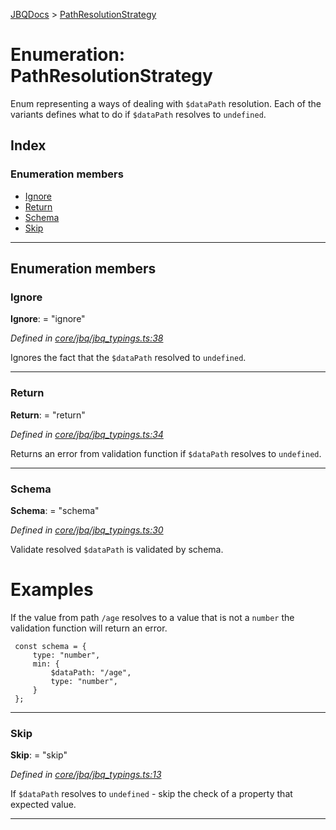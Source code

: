 [JBQDocs](../README.md) > [PathResolutionStrategy](../enums/pathresolutionstrategy.md)

# Enumeration: PathResolutionStrategy

Enum representing a ways of dealing with `$dataPath` resolution. Each of the variants defines what to do if `$dataPath` resolves to `undefined`.

## Index

### Enumeration members

* [Ignore](pathresolutionstrategy.md#ignore)
* [Return](pathresolutionstrategy.md#return)
* [Schema](pathresolutionstrategy.md#schema)
* [Skip](pathresolutionstrategy.md#skip)

---

## Enumeration members

<a id="ignore"></a>

###  Ignore

**Ignore**:  = "ignore"

*Defined in [core/jbq/jbq_typings.ts:38](https://github.com/krnik/vjs-validator/blob/557f235/src/core/jbq/jbq_typings.ts#L38)*

Ignores the fact that the `$dataPath` resolved to `undefined`.

___
<a id="return"></a>

###  Return

**Return**:  = "return"

*Defined in [core/jbq/jbq_typings.ts:34](https://github.com/krnik/vjs-validator/blob/557f235/src/core/jbq/jbq_typings.ts#L34)*

Returns an error from validation function if `$dataPath` resolves to `undefined`.

___
<a id="schema"></a>

###  Schema

**Schema**:  = "schema"

*Defined in [core/jbq/jbq_typings.ts:30](https://github.com/krnik/vjs-validator/blob/557f235/src/core/jbq/jbq_typings.ts#L30)*

Validate resolved `$dataPath` is validated by schema.

Examples
========

If the value from path `/age` resolves to a value that is not a `number` the validation function will return an error.

```
 const schema = {
     type: "number",
     min: {
         $dataPath: "/age",
         type: "number",
     }
 };
```

___
<a id="skip"></a>

###  Skip

**Skip**:  = "skip"

*Defined in [core/jbq/jbq_typings.ts:13](https://github.com/krnik/vjs-validator/blob/557f235/src/core/jbq/jbq_typings.ts#L13)*

If `$dataPath` resolves to `undefined` - skip the check of a property that expected value.

___

